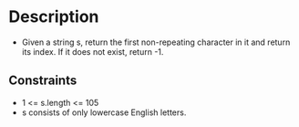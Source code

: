 # Description

- Given a string s, return the first non-repeating character in it and return its index. If it does not exist, return -1.

## Constraints

- 1 <= s.length <= 105
- s consists of only lowercase English letters.
